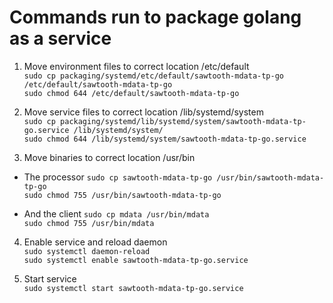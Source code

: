 # Commands run to package golang as a service

1. Move environment files to correct location /etc/default<br>
    `sudo cp packaging/systemd/etc/default/sawtooth-mdata-tp-go /etc/default/sawtooth-mdata-tp-go`<br>
    `sudo chmod 644 /etc/default/sawtooth-mdata-tp-go`<br>

2. Move service files to correct location /lib/systemd/system<br>
    `sudo cp packaging/systemd/lib/systemd/system/sawtooth-mdata-tp-go.service /lib/systemd/system/`<br>
    `sudo chmod 644 /lib/systemd/system/sawtooth-mdata-tp-go.service`<br>

3. Move binaries to correct location /usr/bin<br>
  - The processor
    `sudo cp sawtooth-mdata-tp-go /usr/bin/sawtooth-mdata-tp-go`<br>
    `sudo chmod 755 /usr/bin/sawtooth-mdata-tp-go`<br>

  - And the client
    `sudo cp mdata /usr/bin/mdata`<br>
    `sudo chmod 755 /usr/bin/mdata`<br>

4. Enable service and reload daemon <br>
    `sudo systemctl daemon-reload`<br>
    `sudo systemctl enable sawtooth-mdata-tp-go.service`<br>

5. Start service <br>
    `sudo systemctl start sawtooth-mdata-tp-go.service`<br>
